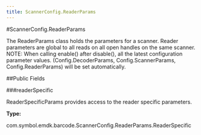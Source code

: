 ```yaml
---
title: ScannerConfig.ReaderParams
---
```

#ScannerConfig.ReaderParams

The ReaderParams class holds the parameters for a
 scanner. Reader parameters are global to all reads on all open handles on
 the same scanner. NOTE: When calling enable() after disable(), all the
 latest configuration parameter values. (Config.DecoderParams,
 Config.ScannerParams, Config.ReaderParams)
 will be set automatically.

##Public Fields

###readerSpecific

ReaderSpecificParams provides access to the reader specific parameters.

**Type:**

com.symbol.emdk.barcode.ScannerConfig.ReaderParams.ReaderSpecific

